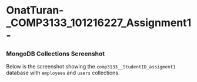 # OnatTuran-_COMP3133_101216227_Assignment1-
### MongoDB Collections Screenshot
Below is the screenshot showing the `comp3133__StudentID_assigment1` database with `employees` and `users` collections.
